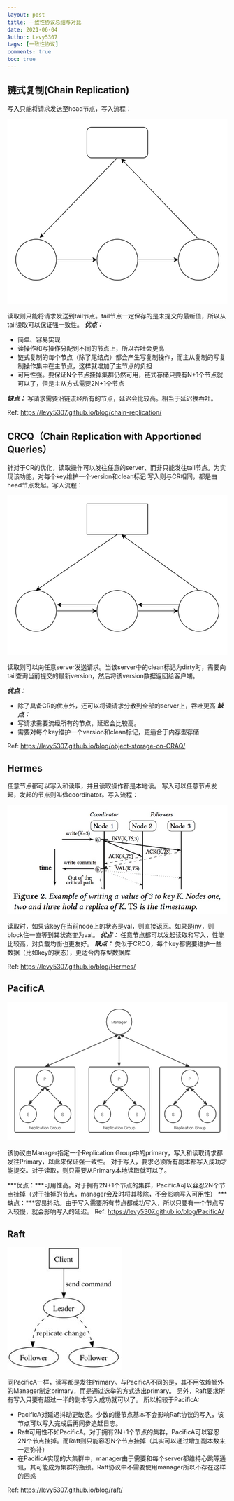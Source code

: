 ```yaml
---
layout: post
title: 一致性协议总结与对比
date: 2021-06-04
Author: Levy5307
tags: [一致性协议]
comments: true
toc: true
---
```


## 链式复制(Chain Replication)

写入只能将请求发送至head节点，写入流程：

![](../images/chain-replication.svg)

读取则只能将请求发送到tail节点。tail节点一定保存的是未提交的最新值，所以从tail读取可以保证强一致性。
***优点：***
- 简单、容易实现
- 读操作和写操作分配到不同的节点上，所以吞吐会更高
- 链式复制的每个节点（除了尾结点）都会产生写复制操作，而主从复制的写复制操作集中在主节点，这样就增加了主节点的负担
- 可用性强。要保证N个节点挂掉集群仍然可用，链式存储只要有N+1个节点就可以了，但是主从方式需要2N+1个节点

***缺点：*** 写请求需要沿链流经所有的节点，延迟会比较高。相当于延迟换吞吐。

Ref: <https://levy5307.github.io/blog/chain-replication/>

## CRCQ（Chain Replication with Apportioned Queries）

针对于CR的优化，读取操作可以发往任意的server、而非只能发往tail节点。为实现该功能，对每个key维护一个version和clean标记
写入则与CR相同，都是由head节点发起。写入流程：

![](../images/CRCQ.svg)

读取则可以向任意server发送请求。当该server中的clean标记为dirty时，需要向tail查询当前提交的最新version，然后将该version数据返回给客户端。

***优点：***
- 除了具备CR的优点外，还可以将读请求分散到全部的server上，吞吐更高
***缺点：***
- 写请求需要流经所有的节点，延迟会比较高。
- 需要对每个key维护一个version和clean标记，更适合于内存型存储

Ref: <https://levy5307.github.io/blog/object-storage-on-CRAQ/>

## Hermes

任意节点都可以写入和读取，并且读取操作都是本地读。
写入可以任意节点发起，发起的节点则叫做coordinator。写入流程：

![](../images/Hermes-write-process.jpg)

读取时，如果该key在当前node上的状态是val，则直接返回。如果是inv，则block住一直等到其状态变为val。
***优点：*** 任意节点都可以发起读取和写入，性能比较高，对负载均衡也更友好。
***缺点：*** 类似于CRCQ，每个key都需要维护一些数据（比如key的状态），更适合内存型数据库

Ref: <https://levy5307.github.io/blog/Hermes/>

## PacificA

![](../images/pacifica-primary-backup.png)


该协议由Manager指定一个Replication Group中的primary，写入和读取请求都发往Primary，以此来保证强一致性。
对于写入，要求必须所有副本都写入成功才能提交。对于读取，则只需要从Primary本地读取就可以了。

***优点：***可用性高。对于拥有2N+1个节点的集群，PacificA可以容忍2N个节点挂掉（对于挂掉的节点，manager会及时将其移除，不会影响写入可用性）
***缺点：***容易抖动。由于写入需要所有节点都成功写入，所以只要有一个节点写入较慢，就会影响写入的延迟。
Ref: <https://levy5307.github.io/blog/PacificA/>

## Raft

![](../images/raft-role.jpg)


同PacificA一样，读写都是发往Primary。与PacificA不同的是，其不用依赖额外的Manager制定primary，而是通过选举的方式选出primary。
另外，Raft要求所有写入只要有超过一半的副本写入成功就可以了。
所以相较于PacificA: 
- PacificA对延迟抖动更敏感。少数的慢节点基本不会影响Raft协议的写入，该节点可以写入完成后再同步追赶日志。
- Raft可用性不如PacificA。对于拥有2N+1个节点的集群，PacificA可以容忍2N个节点挂掉。而Raft则只能容忍N个节点挂掉（其实可以通过增加副本数来一定弥补）
- 在PacificA实现的大集群中，manager由于需要和每个server都维持心跳等通讯，其可能成为集群的瓶颈。Raft协议中不需要使用manager所以不存在这样的困惑

Ref: <https://levy5307.github.io/blog/raft/>
